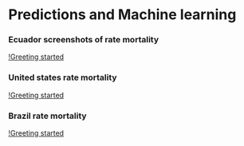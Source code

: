 # Predictions and Machine learning




### Ecuador screenshots of rate mortality
[!Greeting started](.github/ecuador.png)


### United states rate mortality
[!Greeting started](.github/usa.png)


### Brazil rate mortality
[!Greeting started](.github/brazil.png)

